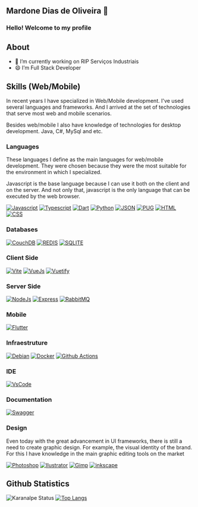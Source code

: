 ## Mardone Dias de Oliveira 🚀 

### Hello! Welcome to my profile

## About
- 🔭 I’m currently working on RIP Serviços Industriais
- 😄 I’m Full Stack Developer

## Skills (Web/Mobile)
In recent years I have specialized in Web/Mobile development. I've used several languages and frameworks. And I arrived at the set of technologies that serve most web and mobile scenarios.

Besides web/mobile I also have knowledge of technologies for desktop development. Java, C#, MySql and etc.

<!--

BOTÕES: https://github.com/alexandresanlim/Badges4-README.md-Profile
[![????]()](#)

-->

### Languages
These languages I define as the main languages for web/mobile development. They were chosen because they were the most suitable for the environment in which I specialized.

Javascript is the base language because I can use it both on the client and on the server. And not only that, javascript is the only language that can be executed by the web browser.

[![Javascript](https://img.shields.io/badge/JavaScript-323330?style=for-the-badge&logo=javascript&logoColor=F7DF1E)](#)
[![Typescript](https://img.shields.io/badge/TypeScript-007ACC?style=for-the-badge&logo=typescript&logoColor=white
)](#)
[![Dart](https://img.shields.io/badge/Dart-0175C2?style=for-the-badge&logo=dart&logoColor=white)](#)
[![Python](https://img.shields.io/badge/Python-FFD43B?style=for-the-badge&logo=python&logoColor=blue)](#)
[![JSON](https://img.shields.io/badge/json-5E5C5C?style=for-the-badge&logo=json&logoColor=white)](#)
[![PUG](https://img.shields.io/badge/Pug-E3C29B?style=for-the-badge&logo=pug&logoColor=black
)](#)
[![HTML](https://img.shields.io/badge/HTML5-E34F26?style=for-the-badge&logo=html5&logoColor=white)](#)
[![CSS](https://img.shields.io/badge/CSS3-1572B6?style=for-the-badge&logo=css3&logoColor=white)](#)

### Databases
[![CouchDB](https://img.shields.io/badge/Couchbase-EA2328?style=for-the-badge&logo=couchbase&logoColor=white)](#)
[![REDIS](https://img.shields.io/badge/redis-%23DD0031.svg?&style=for-the-badge&logo=redis&logoColor=white)](#)
[![SQLITE](https://img.shields.io/badge/SQLite-07405E?style=for-the-badge&logo=sqlite&logoColor=white)](#)

### Client Side
[![Vite](https://img.shields.io/badge/Vite-B73BFE?style=for-the-badge&logo=vite&logoColor=FFD62E)](#) 
[![VueJs](https://img.shields.io/badge/Vue.js-35495E?style=for-the-badge&logo=vuedotjs&logoColor=4FC08D)](#)
[![Vuetify](https://img.shields.io/badge/Vuetify-1867C0?style=for-the-badge&logo=vuetify&logoColor=white)](#)

### Server Side
[![NodeJs](https://img.shields.io/badge/Node.js-339933?style=for-the-badge&logo=nodedotjs&logoColor=white)](#) 
[![Express](https://img.shields.io/badge/Express.js-000000?style=for-the-badge&logo=express&logoColor=white)](#)
[![RabbitMQ](https://img.shields.io/badge/rabbitmq-%23FF6600.svg?&style=for-the-badge&logo=rabbitmq&logoColor=white)](#)
  
### Mobile
[![Flutter](https://img.shields.io/badge/Flutter-02569B?style=for-the-badge&logo=flutter&logoColor=white)](#)

### Infraestruture
[![Debian](https://img.shields.io/badge/Debian-A81D33?style=for-the-badge&logo=debian&logoColor=white)](#)
[![Docker](https://img.shields.io/badge/Docker-2CA5E0?style=for-the-badge&logo=docker&logoColor=white )](#) 
[![Github Actions](https://img.shields.io/badge/GitHub_Actions-2088FF?style=for-the-badge&logo=github-actions&logoColor=white)](#)

### IDE
[![VsCode](https://img.shields.io/badge/Visual_Studio_Code-0078D4?style=for-the-badge&logo=visual%20studio%20code&logoColor=white)](#)

### Documentation
[![Swagger](https://img.shields.io/badge/Swagger-85EA2D?style=for-the-badge&logo=Swagger&logoColor=white)](#) 

### Design
Even today with the great advancement in UI frameworks, there is still a need to create graphic design. For example, the visual identity of the brand.
For this I have knowledge in the main graphic editing tools on the market

[![Photoshop](https://img.shields.io/badge/Adobe%20Photoshop-31A8FF?style=for-the-badge&logo=Adobe%20Photoshop&logoColor=black)](#)
[![Ilustrator](https://img.shields.io/badge/Adobe%20Illustrator-FF9A00?style=for-the-badge&logo=adobe%20illustrator&logoColor=white
)](#)
[![Gimp](https://img.shields.io/badge/gimp-5C5543?style=for-the-badge&logo=gimp&logoColor=white)](#)
[![inkscape](https://img.shields.io/badge/Inkscape-000000?style=for-the-badge&logo=Inkscape&logoColor=white)](#)

## Github Statistics
![Karanalpe Status](https://github-readme-stats.vercel.app/api?username=mardonedias&show_icons=true) [![Top Langs](https://github-readme-stats.vercel.app/api/top-langs/?username=anuraghazra&layout=compact)](https://github.com/anuraghazra/github-readme-stats)

<!--
[![willianrod's wakatime stats](https://github-readme-stats.vercel.app/api/wakatime?username=mardonedias)](https://github.com/anuraghazra/github-readme-stats)

**mardonedias/mardonedias** is a ✨ _special_ ✨ repository because its `README.md` (this file) appears on your GitHub profile.

Here are some ideas to get you started:

- 🌱 I’m currently learning ...
- 👯 I’m looking to collaborate on ...
- 🤔 I’m looking for help with ...
- 💬 Ask me about ...
- 📫 How to reach me: ...
- 😄 Pronouns: ...
- ⚡ Fun fact: ...
-->

